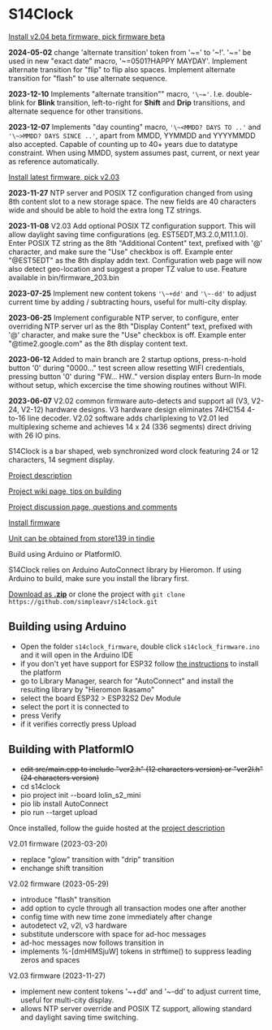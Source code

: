 # S14Clock

[Install v2.04 beta firmware, pick firmware beta](https://simpleavr.github.io/s14clock/install.html)

**2024-05-02** change 'alternate transition' token from '\~=' to '\~!'. '\~=' be used in new "exact date" macro, '\~=0501?HAPPY MAYDAY'. Implement alternate transition for "flip" to flip also spaces.  Implement alternate transition for "flash" to use alternate sequence.

**2023-12-10** Implements "alternate transition"" macro, `'\~='`. I.e. double-blink for **Blink** transition, left-to-right for **Shift** and **Drip** transitions, and alternate sequence for other transitions.

**2023-12-07** Implements "day counting" macro, `'\~<MMDD? DAYS TO ..'` and `'\~>MMDD? DAYS SINCE ..'`, apart from MMDD, YYMMDD and YYYYMMDD also accepted. Capable of counting up to 40+ years due to datatype constraint. When using MMDD, system assumes past, current, or next year as reference automatically.

[Install latest firmware, pick v2.03](https://simpleavr.github.io/s14clock/install.html)

**2023-11-27** NTP server and POSIX TZ configuration changed from using 8th content slot to a new storage space. The new fields are 40 characters wide and
should be able to hold the extra long TZ strings.

**2023-11-08** V2.03 Add optional POSIX TZ configuration support. This will allow daylight saving time configurations (eg. EST5EDT,M3.2.0,M11.1.0).  Enter POSIX TZ string as the 8th "Additional Content" text, prefixed with '@' character, and make sure the "Use" checkbox is off. Example enter "@EST5EDT" as the 8th display addn text. Configuration web page will now also detect geo-location and suggest a proper TZ value to use. Feature available in bin/firmware_203.bin

**2023-07-25** Implement new content tokens `'\~+dd'` and `'\~-dd'` to adjust current time by adding / subtracting hours, useful for multi-city display.

**2023-06-25** Implement configurable NTP server, to configure, enter overriding NTP server url as the 8th "Display Content" text, prefixed with '@' character, and make sure the "Use" checkbox is off. Example enter "@time2.google.com" as the 8th display content text.

**2023-06-12** Added to main branch are 2 startup options, press-n-hold button '0' during "0000..." test screen allow resetting WIFI credentials, pressing button '0' during "FW... HW.." version display enters Burn-In mode without setup, which excercise the time showing routines without WIFI.

**2023-06-07** V2.02 common firmware auto-detects and support all (V3, V2-24, V2-12) hardware designs. V3 hardware design eliminates 74HC154 4-to-16 line decoder. V2.02 software adds charliplexing to V2.01 led multiplexing scheme and achieves 14 x 24 (336 segments) direct driving with 26 IO pins.

S14Clock is a bar shaped, web synchronized word clock featuring 24 or 12 characters, 14 segment display.

[Project description](https://simpleavr.github.io/s14clock/index.html)

[Project wiki page, tips on building](https://github.com/simpleavr/s14clock/wiki.html)

[Project discussion page, questions and comments](https://github.com/simpleavr/s14clock/discussions.html)

[Install firmware](https://simpleavr.github.io/s14clock/install.html)

[Unit can be obtained from store139 in tindie](https://www.tindie.com/products/29601/)

Build using Arduino or PlatformIO.

S14Clock relies on Arduino AutoConnect library by Hieromon.
If using Arduino to build, make sure you install the library first.

[Download as **.zip**](https://github.com/simpleavr/s14clock/archive/refs/heads/main.zip) or clone the project with `git clone https://github.com/simpleavr/s14clock.git`

## Building using Arduino

- Open the folder `s14clock_firmware`, double click `s14clock_firmware.ino` and it will open in the Arduino IDE
- if you don't yet have support for ESP32 follow [the instructions](https://docs.espressif.com/projects/arduino-esp32/en/latest/installing.html) to install the platform
- go to Library Manager, search for "AutoConnect" and install the resulting library by "Hieromon Ikasamo"
- select the board ESP32 > ESP32S2 Dev Module 
- select the port it is connected to
- press Verify
- if it verifies correctly press Upload

## Building with PlatformIO

- ~~edit src/main.cpp to include "ver2.h" (12 characters version) or "ver2l.h" (24 characters version)~~
- cd s14clock
- pio project init --board lolin_s2_mini
- pio lib install AutoConnect
- pio run --target upload

Once installed, follow the guide hosted at the [project description](https://simpleavr.github.io/s14clock/index.html)

V2.01 firmware (2023-03-20)

- replace "glow" transition with "drip" transition
- enchange shift transition

V2.02 firmware (2023-05-29)

- introduce "flash" transition
- add option to cycle through all transaction modes one after another
- config time with new time zone immediately after change
- autodetect v2, v2l, v3 hardware
- substitute underscore with space for ad-hoc messages
- ad-hoc messages now follows transition in
- implements %-[dmHIMSjuW] tokens in strftime() to suppress leading zeros and spaces

V2.03 firmware (2023-11-27)

- implement new content tokens '\~+dd' and '\~-dd' to adjust current time, useful for multi-city display.
- allows NTP server override and POSIX TZ support, allowing standard and daylight saving time switching.

